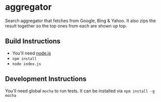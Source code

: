 # aggregator
Search aggregator that fetches from Google, Bing & Yahoo. It also zips the result together so the top ones from each are shown up top.

## Build Instructions

- You'll need [node.js](http://nodejs.org/)
- `npm install`
- `node index.js`

## Development Instructions

You'll need global `mocha` to run tests. It can be installed via `npm install -g mocha`
